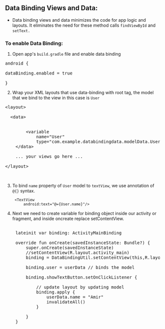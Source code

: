 ## Data Binding Views and Data:
- Data binding views and data minimizes the code for app logic and layouts. It eliminates the need for these method calls `findViewById` and `setText.`

### To enable Data Binding:
1.  Open app's `build.gradle` file and enable data binding

<pre>
android {

dataBinding.enabled = true

}
</pre>
2. Wrap your XML layouts that use data-binding with root tag, the model that we bind to the view in this case is `User`

<pre>
&lt;layout&gt;

  &lt;data&gt;
        <!-- Declare a variable by specifying a name and a data type. -->
        <!-- Use fully qualified name for the type. -->
        &lt;variable
            name="User"
            type="com.example.databindingdata.modelData.User" /&gt;
    &lt;/data&gt;

    ... your views go here ...

&lt;/layout&gt;


</pre>

3. To bind `name` property of `User` model to `textView`, we use annotation of `@{}` syntax. 

        <TextView
            android:text="@={User.name}"/>
            

5. Next we need to create variable for binding object inside our activity or fragment, and inside oncreate replace setContentView. 


<pre>	
    lateinit var binding: ActivityMainBinding

    override fun onCreate(savedInstanceState: Bundle?) {
        super.onCreate(savedInstanceState)
        //setContentView(R.layout.activity_main)
        binding = DataBindingUtil.setContentView(this,R.layout.activity_main)

        binding.user = userData // binds the model

        binding.showTextButton.setOnClickListener {

            // update layout by updating model
            binding.apply {
                userData.name = "Amir"
                invalidateAll()
            }

        }
    }
</pre>	
